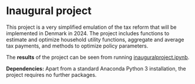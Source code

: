 # Inaugural project
This project is a very simplified emulation of the tax reform that will be implemented
in Denmark in 2024. The project includes functions to estimate and optimize household utility functions, aggregate and average tax payments, and methods to optimize policy parameters.

The **results** of the project can be seen from running [inauguralproject.ipynb](inauguralproject.ipynb).

**Dependencies:** Apart from a standard Anaconda Python 3 installation, the project requires no further packages.